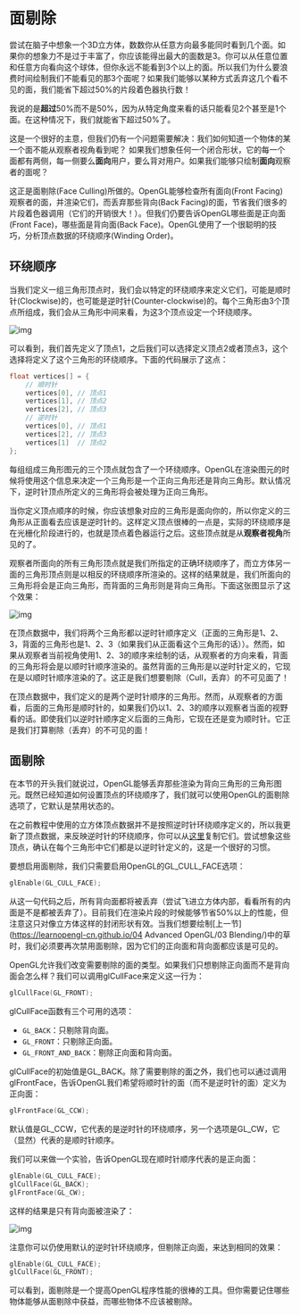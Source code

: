 # 面剔除

尝试在脑子中想象一个3D立方体，数数你从任意方向最多能同时看到几个面。如果你的想象力不是过于丰富了，你应该能得出最大的面数是3。你可以从任意位置和任意方向看向这个球体，但你永远不能看到3个以上的面。所以我们为什么要浪费时间绘制我们不能看见的那3个面呢？如果我们能够以某种方式丢弃这几个看不见的面，我们能省下超过50%的片段着色器执行数！

我说的是**超过**50%而不是50%，因为从特定角度来看的话只能看见2个甚至是1个面。在这种情况下，我们就能省下超过50%了。

这是一个很好的主意，但我们仍有一个问题需要解决：我们如何知道一个物体的某一个面不能从观察者视角看到呢？
如果我们想象任何一个闭合形状，它的每一个面都有两侧，每一侧要么**面向**用户，要么背对用户。如果我们能够只绘制**面向**观察者的面呢？

这正是面剔除(Face Culling)所做的。OpenGL能够检查所有面向(Front Facing)观察者的面，并渲染它们，而丢弃那些背向(Back Facing)的面，节省我们很多的片段着色器调用（它们的开销很大！）。但我们仍要告诉OpenGL哪些面是正向面(Front Face)，哪些面是背向面(Back Face)。OpenGL使用了一个很聪明的技巧，分析顶点数据的环绕顺序(Winding Order)。

## 环绕顺序

当我们定义一组三角形顶点时，我们会以特定的环绕顺序来定义它们，可能是顺时针(Clockwise)的，也可能是逆时针(Counter-clockwise)的。每个三角形由3个顶点所组成，我们会从三角形中间来看，为这3个顶点设定一个环绕顺序。

![img](https://learnopengl-cn.github.io/img/04/04/faceculling_windingorder.png)

可以看到，我们首先定义了顶点1，之后我们可以选择定义顶点2或者顶点3，这个选择将定义了这个三角形的环绕顺序。下面的代码展示了这点：

```c++
float vertices[] = {
    // 顺时针
    vertices[0], // 顶点1
    vertices[1], // 顶点2
    vertices[2], // 顶点3
    // 逆时针
    vertices[0], // 顶点1
    vertices[2], // 顶点3
    vertices[1]  // 顶点2  
};
```

每组组成三角形图元的三个顶点就包含了一个环绕顺序。OpenGL在渲染图元的时候将使用这个信息来决定一个三角形是一个正向三角形还是背向三角形。默认情况下，逆时针顶点所定义的三角形将会被处理为正向三角形。

当你定义顶点顺序的时候，你应该想象对应的三角形是面向你的，所以你定义的三角形从正面看去应该是逆时针的。这样定义顶点很棒的一点是，实际的环绕顺序是在光栅化阶段进行的，也就是顶点着色器运行之后。这些顶点就是从**观察者视角**所见的了。

观察者所面向的所有三角形顶点就是我们所指定的正确环绕顺序了，而立方体另一面的三角形顶点则是以相反的环绕顺序所渲染的。这样的结果就是，我们所面向的三角形将会是正向三角形，而背面的三角形则是背向三角形。下面这张图显示了这个效果：

![img](https://learnopengl-cn.github.io/img/04/04/faceculling_frontback.png)

在顶点数据中，我们将两个三角形都以逆时针顺序定义（正面的三角形是1、2、3，背面的三角形也是1、2、3（如果我们从正面看这个三角形的话））。然而，如果从观察者当前视角使用1、2、3的顺序来绘制的话，从观察者的方向来看，背面的三角形将会是以顺时针顺序渲染的。虽然背面的三角形是以逆时针定义的，它现在是以顺时针顺序渲染的了。这正是我们想要剔除（Cull，丢弃）的不可见面了！

在顶点数据中，我们定义的是两个逆时针顺序的三角形。然而，从观察者的方面看，后面的三角形是顺时针的，如果我们仍以1、2、3的顺序以观察者当面的视野看的话。即使我们以逆时针顺序定义后面的三角形，它现在还是变为顺时针。它正是我们打算剔除（丢弃）的不可见的面！

## 面剔除

在本节的开头我们就说过，OpenGL能够丢弃那些渲染为背向三角形的三角形图元。既然已经知道如何设置顶点的环绕顺序了，我们就可以使用OpenGL的面剔除选项了，它默认是禁用状态的。

在之前教程中使用的立方体顶点数据并不是按照逆时针环绕顺序定义的，所以我更新了顶点数据，来反映逆时针的环绕顺序，你可以从[这里](https://learnopengl.com/code_viewer.php?code=advanced/faceculling_vertexdata)复制它们。尝试想象这些顶点，确认在每个三角形中它们都是以逆时针定义的，这是一个很好的习惯。

要想启用面剔除，我们只需要启用OpenGL的GL_CULL_FACE选项：

```c++
glEnable(GL_CULL_FACE);
```

从这一句代码之后，所有背向面都将被丢弃（尝试飞进立方体内部，看看所有的内面是不是都被丢弃了）。目前我们在渲染片段的时候能够节省50%以上的性能，但注意这只对像立方体这样的封闭形状有效。当我们想要绘制[上一节](https://learnopengl-cn.github.io/04 Advanced OpenGL/03 Blending/)中的草时，我们必须要再次禁用面剔除，因为它们的正向面和背向面都应该是可见的。

OpenGL允许我们改变需要剔除的面的类型。如果我们只想剔除正向面而不是背向面会怎么样？我们可以调用glCullFace来定义这一行为：

```c++
glCullFace(GL_FRONT);
```

glCullFace函数有三个可用的选项：

- `GL_BACK`：只剔除背向面。
- `GL_FRONT`：只剔除正向面。
- `GL_FRONT_AND_BACK`：剔除正向面和背向面。

glCullFace的初始值是GL_BACK。除了需要剔除的面之外，我们也可以通过调用glFrontFace，告诉OpenGL我们希望将顺时针的面（而不是逆时针的面）定义为正向面：

```c++
glFrontFace(GL_CCW);
```

默认值是GL_CCW，它代表的是逆时针的环绕顺序，另一个选项是GL_CW，它（显然）代表的是顺时针顺序。

我们可以来做一个实验，告诉OpenGL现在顺时针顺序代表的是正向面：

```c++
glEnable(GL_CULL_FACE);
glCullFace(GL_BACK);
glFrontFace(GL_CW);
```

这样的结果是只有背向面被渲染了：

![img](https://learnopengl-cn.github.io/img/04/04/faceculling_reverse.png)

注意你可以仍使用默认的逆时针环绕顺序，但剔除正向面，来达到相同的效果：

```c++
glEnable(GL_CULL_FACE);
glCullFace(GL_FRONT);
```

可以看到，面剔除是一个提高OpenGL程序性能的很棒的工具。但你需要记住哪些物体能够从面剔除中获益，而哪些物体不应该被剔除。